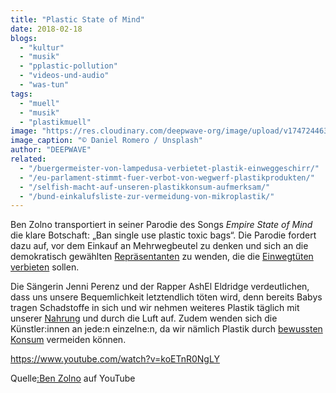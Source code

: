 ```yaml
---
title: "Plastic State of Mind"
date: 2018-02-18
blogs: 
  - "kultur"
  - "musik"
  - "pplastic-pollution"
  - "videos-und-audio"
  - "was-tun"
tags: 
  - "muell"
  - "musik"
  - "plastikmuell"
image: "https://res.cloudinary.com/deepwave-org/image/upload/v1747244635/deepwave.org/daniel-romero-DPC8oN2IMcY-unsplash-scaled.jpg"
image_caption: "© Daniel Romero / Unsplash"
author: "DEEPWAVE"
related: 
  - "/buergermeister-von-lampedusa-verbietet-plastik-einweggeschirr/"
  - "/eu-parlament-stimmt-fuer-verbot-von-wegwerf-plastikprodukten/"
  - "/selfish-macht-auf-unseren-plastikkonsum-aufmerksam/"
  - "/bund-einkalufsliste-zur-vermeidung-von-mikroplastik/"
---
```


Ben Zolno transportiert in seiner Parodie des Songs _Empire State of Mind_ die klare Botschaft: „Ban single use plastic toxic bags“. Die Parodie fordert dazu auf, vor dem Einkauf an Mehrwegbeutel zu denken und sich an die demokratisch gewählten [Repräsentanten](https://www.deepwave.org/buergermeister-von-lampedusa-verbietet-plastik-einweggeschirr/) zu wenden, die die [Einwegtüten verbieten](https://www.deepwave.org/eu-parlament-stimmt-fuer-verbot-von-wegwerf-plastikprodukten/) sollen.

Die Sängerin Jenni Perenz und der Rapper AshEl Eldridge verdeutlichen, dass uns unsere Bequemlichkeit letztendlich töten wird, denn bereits Babys tragen Schadstoffe in sich und wir nehmen weiteres Plastik täglich mit unserer [Nahrung](https://www.deepwave.org/selfish-macht-auf-unseren-plastikkonsum-aufmerksam/) und durch die Luft auf. Zudem wenden sich die Künstler:innen an jede:n einzelne:n, da wir nämlich Plastik durch [bewussten Konsum](https://www.deepwave.org/bund-einkalufsliste-zur-vermeidung-von-mikroplastik/) vermeiden können.

https://www.youtube.com/watch?v=koETnR0NgLY

Quelle[:Ben Zolno](https://www.youtube.com/watch?v=koETnR0NgLY) auf YouTube
